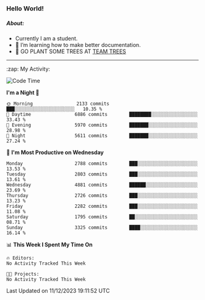 ### Hello World!

##### About:
- Currently I am a student.
- 🌱 I’m learning how to make better documentation.
- 🌱 GO PLANT SOME TREES AT [TEAM TREES](https://teamtrees.org/)

---
  <summary>:zap: My Activity:</summary>
  
<!--START_SECTION:waka-->
![Code Time](http://img.shields.io/badge/Code%20Time-1%2C267%20hrs%2047%20mins-blue)

**I'm a Night 🦉** 

```text
🌞 Morning                2133 commits        ███░░░░░░░░░░░░░░░░░░░░░░   10.35 % 
🌆 Daytime                6886 commits        ████████░░░░░░░░░░░░░░░░░   33.43 % 
🌃 Evening                5970 commits        ███████░░░░░░░░░░░░░░░░░░   28.98 % 
🌙 Night                  5611 commits        ███████░░░░░░░░░░░░░░░░░░   27.24 % 
```
📅 **I'm Most Productive on Wednesday** 

```text
Monday                   2788 commits        ███░░░░░░░░░░░░░░░░░░░░░░   13.53 % 
Tuesday                  2803 commits        ███░░░░░░░░░░░░░░░░░░░░░░   13.61 % 
Wednesday                4881 commits        ██████░░░░░░░░░░░░░░░░░░░   23.69 % 
Thursday                 2726 commits        ███░░░░░░░░░░░░░░░░░░░░░░   13.23 % 
Friday                   2282 commits        ███░░░░░░░░░░░░░░░░░░░░░░   11.08 % 
Saturday                 1795 commits        ██░░░░░░░░░░░░░░░░░░░░░░░   08.71 % 
Sunday                   3325 commits        ████░░░░░░░░░░░░░░░░░░░░░   16.14 % 
```


📊 **This Week I Spent My Time On** 

```text
🔥 Editors: 
No Activity Tracked This Week

🐱‍💻 Projects: 
No Activity Tracked This Week
```


 Last Updated on 11/12/2023 19:11:52 UTC
<!--END_SECTION:waka-->
